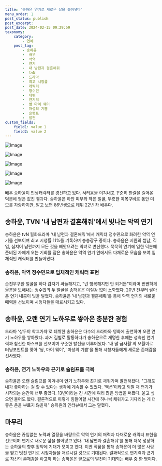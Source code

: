 ```yaml
---
title: '송하윤 연기로 새로운 삶을 불어넣다'
menu_order: 1
post_status: publish
post_excerpt: 
post_date: 2024-02-15 09:29:59
taxonomy:
    category:
        - 연예
    post_tag:
        - 송하윤
        -  배우
        -  악역
        -  연기
        -  내 남편과 결혼해줘
        -  tvN
        -  드라마
        -  최고 시청률
        -  캐릭터
        -  정수민
        -  데뷔
        -  연기력
        -  쌈 마이 웨이
        -  마성의 기쁨
        -  슬럼프
        -  발전
custom_fields:
    field1: value 1
    field2: value 2
---
```


![Image](https://mimgnews.pstatic.net/image/311/2024/02/13/0001690973_001_20240213151401446.jpg?type=w540)

![Image](https://ssl.pstatic.net/mimgnews/image/311/2024/02/13/0001690973_002_20240213151401487.jpg?type=w540)

![Image](https://mimgnews.pstatic.net/image/311/2024/02/13/0001690973_003_20240213151401532.jpg?type=w540)

![Image](https://ssl.pstatic.net/mimgnews/image/311/2024/02/13/0001690973_004_20240213151401567.jpg?type=w540)

![Image](https://mimgnews.pstatic.net/image/311/2024/02/13/0001690973_005_20240213151401595.jpg?type=w540)

배우 송하윤이 인생캐릭터를 경신하고 있다. 서러움을 이겨내고 꾸준히 한길을 걸어온 덕분에 얻은 값진 결과다. 송하윤은 하얀 피부와 작은 얼굴, 뚜렷한 이목구비로 동안 미모를 자랑하지만, 알고 보면 86년생으로 데뷔 22년 차 배우다.
## 송하윤, TVN '내 남편과 결혼해줘'에서 빛나는 악역 연기
송하윤은 tvN 월화드라마 '내 남편과 결혼해줘'에서 캐릭터 정수민으로 화려한 악역 연기를 선보이며 최고 시청률 11%를 기록하며 승승장구 중이다. 송하윤은 지원의 썸남, 직업, 심지어 남편까지 모든 것을 빼앗으려는 악녀로 변신했다. 묵묵히 연기에 임한 덕분에 준비된 자에게 오는 기회를 잡은 송하윤은 악역 연기 안에서도 다채로운 모습을 보여 입체적인 캐릭터를 만들어냈다.
### 송하윤, 악역 정수민으로 입체적인 캐릭터 표현
순진무구한 얼굴을 하다 갑자기 싸늘해지고, "넌 행복해지면 안 되거든"이라며 뻔뻔하게 울분을 토해내는 정수민의 두 얼굴을 송하윤은 이질감 없이 소화했다. 20년 전부터 쌓아온 연기 내공이 빛을 발했다. 송하윤은 '내 남편과 결혼해줘'를 통해 악역 연기의 새로운 매력을 선보이며 시청자들을 매료시키고 있다.
## 송하윤, 오랜 연기 노하우로 쌓아온 충분한 경험
드라마 ‘상두야 학교가자’로 데뷔한 송하윤은 다수의 드라마와 영화에 출연하며 오랜 연기 노하우를 쌓아왔다. 과거 김별로 활동하다가 송하윤으로 개명한 후에는 성숙한 연기력과 참신한 마스크를 선보이며 꾸준한 발전을 이루어왔다. '내 딸 금사월'의 오월이로 터닝포인트를 맞아 '쌈, 마이 웨이', '마성의 기쁨'을 통해 시청자들에게 새로운 존재감을 선사했다.
### 송하윤, 연기 노하우와 끈기로 슬럼프를 극복
송하윤은 오랜 슬럼프를 이겨내며 연기 노하우와 끈기로 채워가며 발전해왔다. "그래도 내가 좋아하는 걸 할 수 있다는 생각에 계속할 수 있었다. ‘액션’이라고 외칠 때 연기가 시작되는 순간이 너무 좋았다. 13년이라는 긴 시간에 여러 많은 방법을 써봤다. 울고 싶으면 울어도 봤다. 결론적으로 이렇게 힘들어할 시간에 하나씩 채워가고 기다리는 게 더 좋은 운을 부르지 않을까" 송하윤의 인터뷰에서 그는 말했다.
## 마무리
송하윤은 끊임없는 노력과 열정을 바탕으로 악역 연기의 매력과 다채로운 캐릭터 표현을 선보이며 연기로 새로운 삶을 불어넣고 있다. '내 남편과 결혼해줘'를 통해 더욱 성장하는 송하윤의 향후 활약에 기대가 모이고 있다. 이번 작품을 통해 송하윤이 더 많은 사랑을 받고 멋진 연기로 시청자들을 매료시킬 것으로 기대된다. 결과적으로 연기력과 끈기로 자신의 존재감을 확고히 하는 송하윤은 앞으로의 발전이 기대되는 배우 중 한 명이다.
